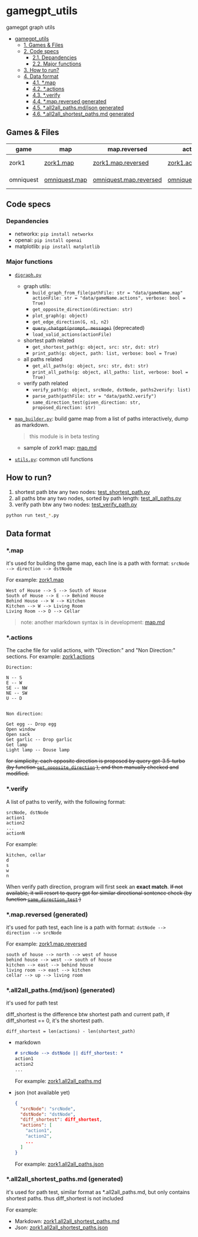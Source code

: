 # gamegpt_utils

gamegpt graph utils

<!-- TOC -->

- [gamegpt_utils](#gamegpt_utils)
    - [1. Games & Files](#1-games--files)
    - [2. Code specs](#2-code-specs)
        - [2.1. Depandencies](#21-depandencies)
        - [2.2. Major functions](#22-major-functions)
    - [3. How to run?](#3-how-to-run)
    - [4. Data format](#4-data-format)
        - [4.1. *.map](#41-map)
        - [4.2. *.actions](#42-actions)
        - [4.3. *.verify](#43-verify)
        - [4.4. *.map.reversed generated](#44-mapreversed-generated)
        - [4.5. *.all2all_paths.md/json generated](#45-all2all_pathsmdjson-generated)
        - [4.6. *.all2all_shortest_paths.md generated](#46-all2all_shortest_pathsmd-generated)

<!-- /TOC -->

## Games & Files

<!-- - zork1
  - map: [zork1.map](./data/zork1.map)
  - map.reversed: [zork1.map.reversed](./data/zork1.map.reversed)
  - actions: [zork1.actions](./data/zork1.actions)
  - all2all paths: 
    - [zork1.all2all_paths.md](./data/zork1.all2all_paths.md)
    - [zork1.all2all_paths.json](./data/zork1.all2all_paths.json)
  - all2all shortest paths:
    - [zork1.all2all_shortest_paths.md](./data/zork1.all2all_shortest_paths.md)
    - [zork1.all2all_shortest_paths.json](./data/zork1.all2all_shortest_paths.json)
- omniquest
  - map: [omniquest.map](./data/omniquest.map)
  - map.reversed: [omniquest.map.reversed](./data/omniquest.map.reversed)
  - actions: [omniquest.actions](./data/omniquest.actions)
  - all2all paths: 
    - [omniquest.all2all_paths.md](./data/omniquest.all2all_paths.md)
    - [omniquest.all2all_paths.json](./data/omniquest.all2all_paths.json)
  - all2all shortest paths: 
    - [omniquest.all2all_shortest_paths.md](./data/omniquest.all2all_shortest_paths.md)
    - [omniquest.all2all_shortest_paths.json](./data/omniquest.all2all_shortest_paths.json)
 -->
<!-- make above into a table -->
| game | map | map.reversed | actions | all2all paths | all2all shortest paths |
| --- | --- | --- | --- | --- | --- |
| zork1 | [zork1.map](./data/zork1.map) | [zork1.map.reversed](./data/zork1.map.reversed) | [zork1.actions](./data/zork1.actions) | [zork1.all2all_paths.md](./data/zork1.all2all_paths.md) [zork1.all2all_paths.json](./data/zork1.all2all_paths.json) | [zork1.all2all_shortest_paths.md](./data/zork1.all2all_shortest_paths.md) [zork1.all2all_shortest_paths.json](./data/zork1.all2all_shortest_paths.json) |
| omniquest | [omniquest.map](./data/omniquest.map) | [omniquest.map.reversed](./data/omniquest.map.reversed) | [omniquest.actions](./data/omniquest.actions) | [omniquest.all2all_paths.md](./data/omniquest.all2all_paths.md) [omniquest.all2all_paths.json](./data/omniquest.all2all_paths.json) | [omniquest.all2all_shortest_paths.md](./data/omniquest.all2all_shortest_paths.md) [omniquest.all2all_shortest_paths.json](./data/omniquest.all2all_shortest_paths.json) |

## Code specs

### Depandencies

- networkx: `pip install networkx`
- openai: `pip install openai`
- matplotlib: `pip install matplotlib`

### Major functions

- [`digraph.py`](./src/digraph.py)
  - graph utils:
    - `build_graph_from_file(pathFile: str = "data/gameName.map" actionFile: str = "data/gameName.actions", verbose: bool = True)`
    - `get_opposite_direction(direction: str)`
    - `plot_graph(g: object)`
    - `get_edge_direction(G, n1, n2)`
    - ~~`query_chatgpt(prompt, message)`~~ (deprecated)
    - `load_valid_actions(actionFile)`
  - shortest path related
    - `get_shortest_path(g: object, src: str, dst: str)`
    - `print_path(g: object, path: list, verbose: bool = True)`
  - all paths related
    - `get_all_paths(g: object, src: str, dst: str)`
    - `print_all_paths(g: object, all_paths: list, verbose: bool = True)`
  - verify path related
    - `verify_path(g: object, srcNode, dstNode, paths2verify: list)`
    - `parse_path(pathFile: str = "data/path2.verify")`
    - `same_direction_test(given_direction: str, proposed_direction: str)`

- [`map_builder.py`](./src/map_builder.py): build game map from a list of paths interactively, dump as markdown.
  > this module is in beta testing
  - sample of zork1 map: [map.md](./data/map.md)

- [`utils.py`](./src/utils.py): common util functions

## How to run?

1. shortest path btw any two nodes: [test_shortest_path.py](./src/test_shortest_path.py)
2. all paths btw any two nodes, sorted by path length: [test_all_paths.py](./src/test_all_paths.py)
3. verify path btw any two nodes: [test_verify_path.py](./src/test_verify_path.py)

```bash
python run test_*.py
```

## Data format

### *.map

it's used for building the game map, each line is a path with format: `srcNode --> direction --> dstNode`

For example: [zork1.map](./data/zork1.map)

```
West of House --> S --> South of House
South of House --> E --> Behind House
Behind House --> W --> Kitchen
Kitchen --> W --> Living Room
Living Room --> D --> Cellar
```

> note: another markdown syntax is in development: [map.md](./data/map.md)

### *.actions

The cache file for valid actions, with "Direction:" and "Non Direction:" sections. For example: [zork1.actions](./data/zork1.actions)

```
Direction:

N -- S
E -- W
SE -- NW
NE -- SW
U -- D


Non direction:

Get egg -- Drop egg
Open window
Open sack
Get garlic -- Drop garlic
Get lamp
Light lamp -- Douse lamp
```

~~for simplicity, each opposite direction is proposed by query gpt-3.5-turbo (by function [`get_opposite_direction`](https://github.com/Oaklight/gamegpt_utils/blob/f7a16d686a279bb3281dd5f412e0b96ade474d25/src/digraph.py#L65)
), and then manually checked and modified.~~

### *.verify

A list of paths to verify, with the following format:

```
srcNode, dstNode
action1
action2
...
actionN
```

For example:

```
kitchen, cellar
d
s
w
n
```

When verify path direction, program will first seek an **exact match**. ~~If not available, it will resort to query gpt for similar directional sentence check (by function [`same_direction_test`](https://github.com/Oaklight/gamegpt_utils/blob/8624faa807f1ee5438214f37a4adc36181072e42/src/digraph.py#L232) )~~

### *.map.reversed (generated)

it's used for path test, each line is a path with format: `dstNode --> direction --> srcNode`

For example: [zork1.map.reversed](./data/zork1.map.reversed)

```
south of house --> north --> west of house
behind house --> west --> south of house
kitchen --> east --> behind house
living room --> east --> kitchen
cellar --> up --> living room
```

### *.all2all_paths.(md/json) (generated)

it's used for path test

diff_shortest is the difference btw shortest path and current path, if diff_shortest == 0, it's the shortest path.

`diff_shortest = len(actions) - len(shortest_path)`

- markdown

  ```markdown
  # srcNode --> dstNode || diff_shortest: *
  action1
  action2
  ...
  ```
  
  For example: [zork1.all2all_paths.md](./data/zork1.all2all_paths.md)

- json (not available yet)

  ```json
  {
    "srcNode": "srcNode",
    "dstNode": "dstNode",
    "diff_shortest": diff_shortest,
    "actions": [
      "action1",
      "action2",
      ...
    ]
  }
  ```

  For example: [zork1.all2all_paths.json](./data/zork1.all2all_paths.json)

### *.all2all_shortest_paths.md (generated)

it's used for path test, similar format as *.all2all_paths.md, but only contains shortest paths. thus diff_shortest is not included

For example:

- Markdown: [zork1.all2all_shortest_paths.md](./data/zork1.all2all_shortest_paths.md)
- Json: [zork1.all2all_shortest_paths.json](./data/zork1.all2all_shortest_paths.json)
